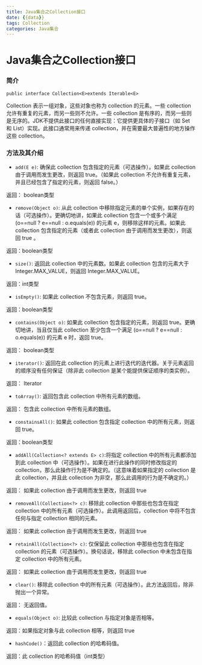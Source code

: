 ```yaml
---
title: Java集合之Collection接口
date: {{data}}
tags: Collection
categories: Java集合
---
```


# Java集合之Collection接口

### 简介

`public interface Collection<E>extends Iterable<E>`

Collection 表示一组对象，这些对象也称为 collection 的元素。一些 collection 允许有重复的元素，而另一些则不允许。一些 collection 是有序的，而另一些则是无序的。JDK不提供此接口的任何直接实现：它提供更具体的子接口（如 Set 和 List）实现。此接口通常用来传递 collection，并在需要最大普遍性的地方操作这些 collection。

### 方法及其介绍

- `add(E e)`: 确保此 collection 包含指定的元素（可选操作）。如果此 collection 由于调用而发生更改，则返回 true。（如果此 collection 不允许有重复元素，并且已经包含了指定的元素，则返回 false。）

返回： boolean类型

- `remove(Object o)`: 从此 collection 中移除指定元素的单个实例，如果存在的话（可选操作）。更确切地讲，如果此 collection 包含一个或多个满足 (o==null ? e==null : o.equals(e)) 的元素 e，则移除这样的元素。如果此 collection 包含指定的元素（或者此 collection 由于调用而发生更改），则返回 true 。

返回：boolean类型

- `size()`: 返回此 collection 中的元素数。如果此 collection 包含的元素大于 Integer.MAX_VALUE，则返回 Integer.MAX_VALUE。

返回：int类型

- `isEmpty()`: 如果此 collection 不包含元素，则返回 true。

返回：boolean类型

- `contains(Object o)`: 如果此 collection 包含指定的元素，则返回 true。更确切地讲，当且仅当此 collection 至少包含一个满足 (o==null ? e==null : o.equals(e)) 的元素 e 时，返回 true。

返回： boolean类型

- `iterator()`: 返回在此 collection 的元素上进行迭代的迭代器。关于元素返回的顺序没有任何保证（除非此 collection 是某个能提供保证顺序的类实例）。

返回： Iterator<E>

- `toArray()`: 返回包含此 collection 中所有元素的数组。

返回： 包含此 collection 中所有元素的数组。

- `constainsAll()`: 如果此 collection 包含指定 collection 中的所有元素，则返回 true。

返回：boolean类型

- `addAll(Collection<? extends E> c)`:将指定 collection 中的所有元素都添加到此 collection 中（可选操作）。如果在进行此操作的同时修改指定的 collection，那么此操作行为是不确定的。（这意味着如果指定的 collection 是此 collection，并且此 collection 为非空，那么此调用的行为是不确定的。）

返回： 如果此 collection 由于调用而发生更改，则返回 true

- `removeAll(Collection<?> c)`: 移除此 collection 中那些也包含在指定 collection 中的所有元素（可选操作）。此调用返回后，collection 中将不包含任何与指定 collection 相同的元素。

返回： 如果此 collection 由于调用而发生更改，则返回 true

- `retainAll(Collection<?> c)`: 仅保留此 collection 中那些也包含在指定 collection 的元素（可选操作）。换句话说，移除此 collection 中未包含在指定 collection 中的所有元素。

返回： 如果此 collection 由于调用而发生更改，则返回 true

- `clear()`: 移除此 collection 中的所有元素（可选操作）。此方法返回后，除非抛出一个异常。

返回： 无返回值。

- `equals(Object o)`: 比较此 collection 与指定对象是否相等。

返回：如果指定对象与此 collection 相等，则返回 true

- `hashCode()`：返回此 collection 的哈希码值。

返回：此 collection 的哈希码值（int类型）
